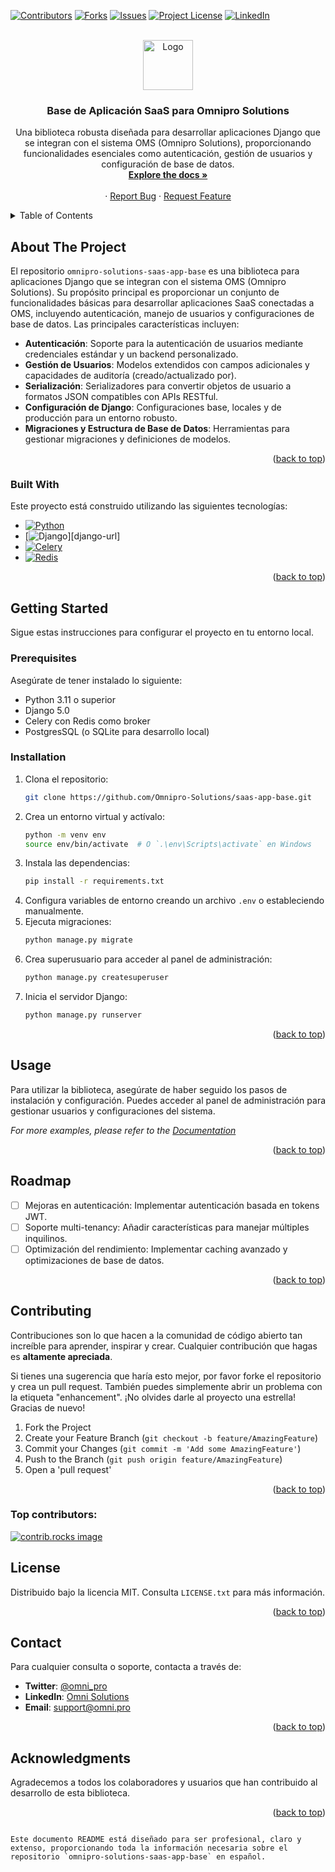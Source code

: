 
<a id="readme-top"></a>

[![Contributors][contributors-shield]][contributors-url]
[![Forks][forks-shield]][forks-url]
[![Issues][issues-shield]][issues-url]
[![Project License][license-shield]][license-url]
[![LinkedIn][linkedin-shield]][linkedin-url]

<!-- PROJECT LOGO -->
<br />
<div align="center">

<a href="https://github.com/Omnipro-Solutions/saas-app-base.git">
    <img src="https://th.bing.com/th/id/OIP.ddlVF3lJNr9URRtdchRLcQHaHa?rs=1&pid=ImgDetMain" alt="Logo" width="80" height="80">
  </a>

<h3 align="center">Base de Aplicación SaaS para Omnipro Solutions</h3>

<p align="center">
  Una biblioteca robusta diseñada para desarrollar aplicaciones Django que se integran con el sistema OMS (Omnipro Solutions), proporcionando funcionalidades esenciales como autenticación, gestión de usuarios y configuración de base de datos.
  <br />
  <a href="https://doc-oms.omni.pro/docs/reglas"><strong>Explore the docs »</strong></a>
  <br />
  <br />
  &middot;
  <a href="https://github.com/Omnipro-Solutions/saas-app-base/issues">Report Bug</a>
  &middot;
  <a href="https://github.com/Omnipro-Solutions/saas-app-base/pulls">Request Feature</a>
</p>
</div>

<!-- TABLE OF CONTENTS -->
<details>
  <summary>Table of Contents</summary>
  <ol>
    <li>
      <a href="#about-the-project">About The Project</a>
      <ul>
        <li><a href="#built-with">Built With</a></li>
      </ul>
    </li>
    <li>
      <a href="#getting-started">Getting Started</a>
      <ul>
        <li><a href="#prerequisites">Prerequisites</a></li>
        <li><a href="#installation">Installation</a></li>
      </ul>
    </li>
    <li><a href="#usage">Usage</a></li>
    <li><a href="#roadmap">Roadmap</a></li>
    <li><a href="#contributing">Contributing</a></li>
    <li><a href="#license">License</a></li>
    <li><a href="#contact">Contact</a></li>
    <li><a href="#acknowledgments">Acknowledgments</a></li>
  </ol>
</details>

<!-- ABOUT THE PROJECT -->
## About The Project

El repositorio `omnipro-solutions-saas-app-base` es una biblioteca para aplicaciones Django que se integran con el sistema OMS (Omnipro Solutions). Su propósito principal es proporcionar un conjunto de funcionalidades básicas para desarrollar aplicaciones SaaS conectadas a OMS, incluyendo autenticación, manejo de usuarios y configuraciones de base de datos. Las principales características incluyen:

- **Autenticación**: Soporte para la autenticación de usuarios mediante credenciales estándar y un backend personalizado.
- **Gestión de Usuarios**: Modelos extendidos con campos adicionales y capacidades de auditoría (creado/actualizado por).
- **Serialización**: Serializadores para convertir objetos de usuario a formatos JSON compatibles con APIs RESTful.
- **Configuración de Django**: Configuraciones base, locales y de producción para un entorno robusto.
- **Migraciones y Estructura de Base de Datos**: Herramientas para gestionar migraciones y definiciones de modelos.

<p align="right">(<a href="#readme-top">back to top</a>)</p>

### Built With

Este proyecto está construido utilizando las siguientes tecnologías:

* [![Python][python-logo]][python-url]
* [![Django][django-logo]][django-url]
* [![Celery][celery-logo]][celery-url]
* [![Redis][redis-logo]][redis-url]

<p align="right">(<a href="#readme-top">back to top</a>)</p>

<!-- GETTING STARTED -->
## Getting Started

Sigue estas instrucciones para configurar el proyecto en tu entorno local.

### Prerequisites

Asegúrate de tener instalado lo siguiente:

- Python 3.11 o superior
- Django 5.0
- Celery con Redis como broker
- PostgresSQL (o SQLite para desarrollo local)

### Installation

1. Clona el repositorio:
   ```sh
   git clone https://github.com/Omnipro-Solutions/saas-app-base.git
   ```
2. Crea un entorno virtual y actívalo:
   ```bash
   python -m venv env
   source env/bin/activate  # O `.\env\Scripts\activate` en Windows
   ```
3. Instala las dependencias:
   ```bash
   pip install -r requirements.txt
   ```
4. Configura variables de entorno creando un archivo `.env` o estableciendo manualmente.
5. Ejecuta migraciones:
   ```bash
   python manage.py migrate
   ```
6. Crea superusuario para acceder al panel de administración:
   ```bash
   python manage.py createsuperuser
   ```
7. Inicia el servidor Django:
   ```bash
   python manage.py runserver
   ```

<p align="right">(<a href="#readme-top">back to top</a>)</p>

<!-- USAGE EXAMPLES -->
## Usage

Para utilizar la biblioteca, asegúrate de haber seguido los pasos de instalación y configuración. Puedes acceder al panel de administración para gestionar usuarios y configuraciones del sistema.

_For more examples, please refer to the [Documentation](https://doc-oms.omni.pro/docs/dev/imgs/saas-img-core)_

<p align="right">(<a href="#readme-top">back to top</a>)</p>

<!-- ROADMAP -->
## Roadmap

- [ ] Mejoras en autenticación: Implementar autenticación basada en tokens JWT.
- [ ] Soporte multi-tenancy: Añadir características para manejar múltiples inquilinos.
- [ ] Optimización del rendimiento: Implementar caching avanzado y optimizaciones de base de datos.

<p align="right">(<a href="#readme-top">back to top</a>)</p>

<!-- CONTRIBUTING -->
## Contributing

Contribuciones son lo que hacen a la comunidad de código abierto tan increíble para aprender, inspirar y crear. Cualquier contribución que hagas es **altamente apreciada**.

Si tienes una sugerencia que haría esto mejor, por favor forke el repositorio y crea un pull request. También puedes simplemente abrir un problema con la etiqueta "enhancement". ¡No olvides darle al proyecto una estrella! Gracias de nuevo!

1. Fork the Project
2. Create your Feature Branch (`git checkout -b feature/AmazingFeature`)
3. Commit your Changes (`git commit -m 'Add some AmazingFeature'`)
4. Push to the Branch (`git push origin feature/AmazingFeature`)
5. Open a 'pull request'

<p align="right">(<a href="#readme-top">back to top</a>)</p>

### Top contributors:

<a href="https://github.com/Omnipro-Solutions/saas-app-base/graphs/contributors">
  <img src="https://contrib.rocks/image?repo=Omnipro-Solutions/saas-app-base" alt="contrib.rocks image" />
</a>

<!-- LICENSE -->
## License

Distribuido bajo la licencia MIT. Consulta `LICENSE.txt` para más información.

<p align="right">(<a href="#readme-top">back to top</a>)</p>

<!-- CONTACT -->
## Contact

Para cualquier consulta o soporte, contacta a través de:

- **Twitter**: [@omni_pro](https://twitter.com/omni_pro)
- **LinkedIn**: [Omni Solutions](https://www.linkedin.com/company/omni.pro/)
- **Email**: support@omni.pro

<p align="right">(<a href="#readme-top">back to top</a>)</p>

<!-- ACKNOWLEDGMENTS -->
## Acknowledgments

Agradecemos a todos los colaboradores y usuarios que han contribuido al desarrollo de esta biblioteca.

<p align="right">(<a href="#readme-top">back to top</a>)</p>

<!-- MARKDOWN LINKS & IMAGES -->
[contributors-shield]: https://img.shields.io/github/contributors/Omnipro-Solutions/saas-app-base.svg?style=for-the-badge
[contributors-url]: https://github.com/Omnipro-Solutions/saas-app-base/graphs/contributors
[forks-shield]: https://img.shields.io/github/forks/Omnipro-Solutions/saas-app-base.svg?style=for-the-badge
[forks-url]: https://github.com/Omnipro-Solutions/saas-app-base/network/members
[issues-shield]: https://img.shields.io/github/issues/Omnipro-Solutions/saas-app-base.svg?style=for-the-badge
[issues-url]: https://github.com/Omnipro-Solutions/saas-app-base/issues
[license-shield]: https://img.shields.io/github/license/Omnipro-Solutions/saas-app-base.svg?style=for-the-badge
[license-url]: https://github.com/Omnipro-Solutions/saas-app-base/blob/master/LICENSE.txt
[linkedin-shield]: https://img.shields.io/badge/-LinkedIn-black.svg?style=for-the-badge&logo=linkedin&colorB=555
[linkedin-url]: https://www.linkedin.com/company/omni.pro/
[python-logo]: https://img.shields.io/badge/python-3.11-blue
[python-url]: https://www.python.org/
[django-logo]: https://img.shields.io/badge/django-5.0-green
[djano-url]: https://www.djangoproject.com/
[celery-logo]: https://img.shields.io/badge/celery-brightgreen.svg
[celery-url]: http://www.celeryproject.org/
[redis-logo]: https://img.shields.io/badge/redis-7.0-red
[redis-url]: https://redis.io/
```

Este documento README está diseñado para ser profesional, claro y extenso, proporcionando toda la información necesaria sobre el repositorio `omnipro-solutions-saas-app-base` en español.

